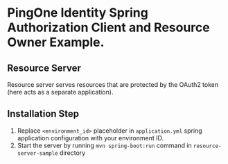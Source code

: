 # PingOne Identity Spring Authorization Client and Resource Owner Example. 
## Resource Server

Resource server serves resources that are protected by the OAuth2 token (here acts as a separate application). 

## Installation Step
1. Replace `<environment_id>` placeholder in `application.yml` spring application configuration with your environment ID.
2. Start the server by running `mvn spring-boot:run` command in `resource-server-sample` directory

